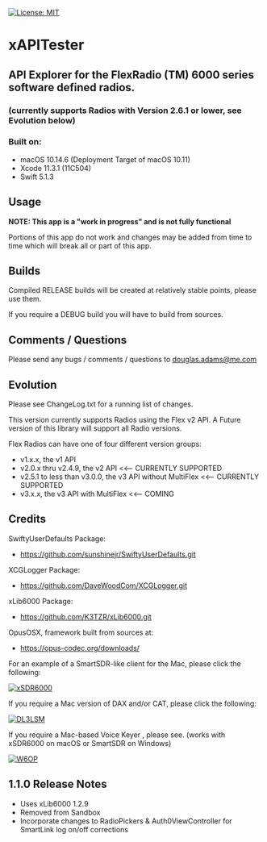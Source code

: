 [![License: MIT](https://img.shields.io/badge/License-MIT-yellow.svg)](https://en.wikipedia.org/wiki/MIT_License)

# xAPITester

## API Explorer for the FlexRadio (TM) 6000 series software defined radios.
###      (currently supports Radios with Version 2.6.1 or lower, see Evolution below)

### Built on:

*  macOS 10.14.6 (Deployment Target of macOS 10.11)
*  Xcode 11.3.1 (11C504)
*  Swift 5.1.3


## Usage

**NOTE: This app is a "work in progress" and is not fully functional**  

Portions of this app do not work and changes may be added from time to time which will break all or part of this app.  

## Builds

Compiled RELEASE builds will be created at relatively stable points, please use them.  

If you require a DEBUG build you will have to build from sources. 


## Comments / Questions

Please send any bugs / comments / questions to douglas.adams@me.com


## Evolution

Please see ChangeLog.txt for a running list of changes.

This version currently supports Radios using the Flex v2 API. A Future version of this library will support all Radio versions.

Flex Radios can have one of four different version groups:
*  v1.x.x, the v1 API
*  v2.0.x thru v2.4.9, the v2 API <<-- CURRENTLY SUPPORTED
*  v2.5.1 to less than v3.0.0, the v3 API without MultiFlex <<-- CURRENTLY SUPPORTED
*  v3.x.x, the v3 API with MultiFlex <<-- COMING




## Credits

SwiftyUserDefaults Package:

* https://github.com/sunshinejr/SwiftyUserDefaults.git

XCGLogger Package:

* https://github.com/DaveWoodCom/XCGLogger.git

xLib6000 Package:

* https://github.com/K3TZR/xLib6000.git

OpusOSX, framework built from sources at:

* https://opus-codec.org/downloads/


For an example of a SmartSDR-like client for the Mac, please click the following:

[![xSDR6000](https://img.shields.io/badge/K3TZR-xSDR6000-informational)]( https://github.com/K3TZR/xSDR6000)


If you require a Mac version of DAX and/or CAT, please click the following:

[![DL3LSM](https://img.shields.io/badge/DL3LSM-xDAX,_xCAT-informational)](https://dl3lsm.blogspot.com)

If you require a Mac-based Voice Keyer , please see.
(works with xSDR6000 on macOS or SmartSDR on Windows)

[![W6OP](https://img.shields.io/badge/W6OP-Voice_Keyer-informational)](https://w6op.com)

## 1.1.0 Release Notes

* Uses xLib6000 1.2.9
* Removed from Sandbox
* Incorporate changes to RadioPickers & Auth0ViewController for SmartLink log on/off corrections
